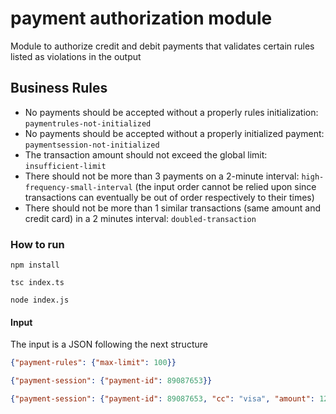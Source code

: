 # payment authorization module

Module to authorize credit and debit payments that validates certain rules listed as violations in the output 


## Business Rules

* No payments should be accepted without a properly rules initialization: `paymentrules-not-initialized`
* No payments should be accepted without a properly initialized payment:
`paymentsession-not-initialized`
* The transaction amount should not exceed the global limit: `insufficient-limit`
* There should not be more than 3 payments on a 2-minute interval:
`high-frequency-small-interval` (the input order cannot be relied upon since
transactions can eventually be out of order respectively to their times)
* There should not be more than 1 similar transactions (same amount and credit card) in a
2 minutes interval: `doubled-transaction`


### How to run

```
npm install
```
```
tsc index.ts
```
```
node index.js
```


#### Input

The input is a JSON following the next structure 

```json
{"payment-rules": {"max-limit": 100}}
```
```json
{"payment-session": {"payment-id": 89087653}}
```
```json
{"payment-session": {"payment-id": 89087653, "cc": "visa", "amount": 120, "time": "2022-02-13T10:00:00.000Z"}}
```

